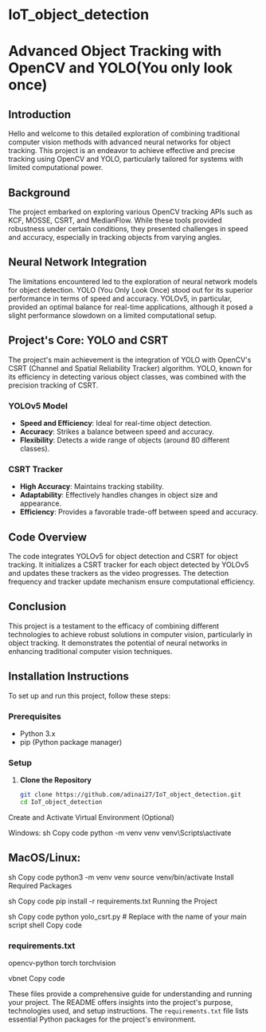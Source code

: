 # IoT_object_detection
# Advanced Object Tracking with OpenCV and YOLO(You only look once) 

## Introduction
Hello and welcome to this detailed exploration of combining traditional computer vision methods with advanced neural networks for object tracking. This project is an endeavor to achieve effective and precise tracking using OpenCV and YOLO, particularly tailored for systems with limited computational power.

## Background
The project embarked on exploring various OpenCV tracking APIs such as KCF, MOSSE, CSRT, and MedianFlow. While these tools provided robustness under certain conditions, they presented challenges in speed and accuracy, especially in tracking objects from varying angles.

## Neural Network Integration
The limitations encountered led to the exploration of neural network models for object detection. YOLO (You Only Look Once) stood out for its superior performance in terms of speed and accuracy. YOLOv5, in particular, provided an optimal balance for real-time applications, although it posed a slight performance slowdown on a limited computational setup.

## Project's Core: YOLO and CSRT
The project's main achievement is the integration of YOLO with OpenCV's CSRT (Channel and Spatial Reliability Tracker) algorithm. YOLO, known for its efficiency in detecting various object classes, was combined with the precision tracking of CSRT.

### YOLOv5 Model
- **Speed and Efficiency**: Ideal for real-time object detection.
- **Accuracy**: Strikes a balance between speed and accuracy.
- **Flexibility**: Detects a wide range of objects (around 80 different classes).

### CSRT Tracker
- **High Accuracy**: Maintains tracking stability.
- **Adaptability**: Effectively handles changes in object size and appearance.
- **Efficiency**: Provides a favorable trade-off between speed and accuracy.

## Code Overview
The code integrates YOLOv5 for object detection and CSRT for object tracking. It initializes a CSRT tracker for each object detected by YOLOv5 and updates these trackers as the video progresses. The detection frequency and tracker update mechanism ensure computational efficiency.

## Conclusion
This project is a testament to the efficacy of combining different technologies to achieve robust solutions in computer vision, particularly in object tracking. It demonstrates the potential of neural networks in enhancing traditional computer vision techniques.

## Installation Instructions
To set up and run this project, follow these steps:

### Prerequisites
- Python 3.x
- pip (Python package manager)

### Setup
1. **Clone the Repository**
   ```sh
   git clone https://github.com/adinai27/IoT_object_detection.git
   cd IoT_object_detection
Create and Activate Virtual Environment (Optional)

Windows:
sh
Copy code
python -m venv venv
venv\Scripts\activate
## MacOS/Linux:
sh
Copy code
python3 -m venv venv
source venv/bin/activate
Install Required Packages

sh
Copy code
pip install -r requirements.txt
Running the Project

sh
Copy code
python yolo_csrt.py  # Replace with the name of your main script
shell
Copy code

### requirements.txt
opencv-python
torch
torchvision

vbnet
Copy code

These files provide a comprehensive guide for understanding and running your project. The README offers insights into the project's purpose, technologies used, and setup instructions. The `requirements.txt` file lists essential Python packages for the project's environment.
